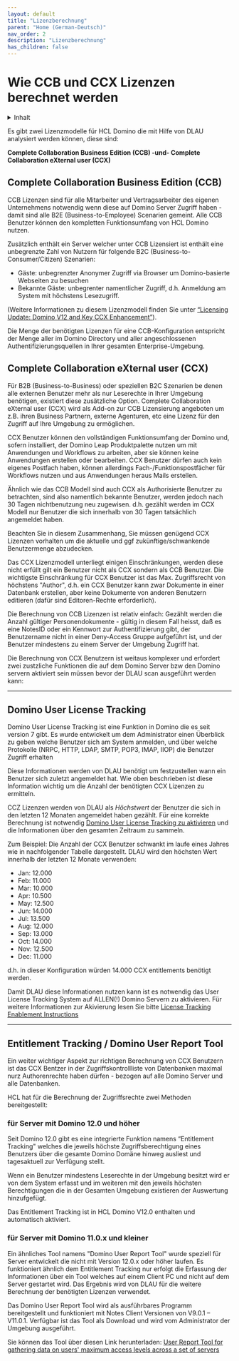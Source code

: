 ```yaml
---
layout: default
title: "Lizenzberechnung"
parent: "Home (German-Deutsch)"
nav_order: 2
description: "Lizenzberechnung"
has_children: false
---
```


<h1>Wie CCB und CCX Lizenzen berechnet werden</h1>

<details close markdown="block">
  <summary>
    Inhalt
  </summary>
  {: .text-delta }
1. TOC
{:toc}
</details>

Es gibt zwei Lizenzmodelle für HCL Domino die mit Hilfe von DLAU analysiert werden können, diese sind:

**Complete Collaboration Business Edition (CCB) -und-
Complete Collaboration eXternal user (CCX)**

## Complete Collaboration Business Edition (CCB) 

CCB Lizenzen sind für alle Mitarbeiter und Vertragsarbeiter des eigenen Unternehmens 
notwendig wenn diese auf Domino Server Zugriff haben - damit sind alle B2E (Business-to-Employee) Scenarien gemeint. Alle CCB Benutzer können den kompletten Funktionsumfang von HCL Domino nutzen.

Zusätzlich enthält ein Server welcher unter CCB Lizensiert ist enthält eine unbegrenzte Zahl von Nutzern für folgende B2C (Business-to-Consumer/Citizen)  Szenarien:

* Gäste: unbegrenzter Anonymer Zugriff via Browser um Domino-basierte Webseiten zu besuchen
* Bekannte Gäste: unbegrenter namentlicher Zugriff, d.h. Anmeldung am System mit höchstens Lesezugriff.

(Weitere Informationen zu diesem Lizenzmodell finden Sie unter [“Licensing Update: Domino V12 and Key CCX Enhancement”](https://blog.hcltechsw.com/domino/licensing-update-domino-v12-and-key-ccx-enhancement/)).

Die Menge der benötigten Lizenzen für eine CCB-Konfiguration entspricht der Menge aller im Domino Directory und aller angeschlossenen Authentifizierungsquellen in Ihrer gesamten Enterprise-Umgebung. 

## Complete Collaboration eXternal user (CCX)

Für B2B (Business-to-Business) oder speziellen B2C Szenarien be denen alle externen Benutzer mehr als nur Leserechte in Ihrer Umgebung benötigen, existiert diese zusätzliche Option. Complete Collaboration eXternal user (CCX) wird als Add-on zur CCB Lizensierung angeboten um z.B. ihren Business Partnern, externe Agenturen, etc eine Lizenz für den Zugriff auf Ihre Umgebung zu ermöglichen.

CCX Benutzer können den vollständigen Funktionsumfang der Domino und, sofern installiert, der Domino Leap Produktpalette nutzen um mit Anwendungen und Workflows zu arbeiten, aber sie können keine Anwendungen erstellen oder bearbeiten. CCX Benutzer dürfen auch kein eigenes Postfach haben, können allerdings Fach-/Funktionspostfächer für Workflows nutzen und aus Anwendungen heraus Mails erstellen.

Ähnlich wie das CCB Modell sind auch CCX als Authorisierte Benutzer zu betrachten, sind also namentlich bekannte Benutzer, werden jedoch nach 30 Tagen nichtbenutzung neu zugewisen. d.h. gezählt werden im CCX Modell nur Benutzer die sich innerhalb von 30 Tagen tatsächlich angemeldet haben. 

Beachten Sie in diesem Zusammenhang, Sie müssen genügend CCX Lizenzen vorhalten um die aktuelle und ggf zukünftige/schwankende Benutzermenge abzudecken.

Das CCX Lizenzmodell unterliegt einigen Einschränkungen, werden diese nicht erfüllt gilt ein Benutzer nicht als CCX sondern als CCB Benutzer. Die wichtigste Einschränkung für CCX Benutzer ist das Max. Zugriffsrecht von höchstens "Author", d.h. ein CCX Benutzer kann zwar Dokumente in einer Datenbank erstellen, aber keine Dokumente von anderen Benutzern editieren (dafür sind Editoren-Rechte erforderlich). 

Die Berechnung von CCB Lizenzen ist relativ einfach: Gezählt werden die Anzahl gültiger Personendokumente - gültig in diesem Fall heisst, daß es eine NotesID oder ein Kennwort zur Authentifizierung gibt, der Benutzername nicht in einer Deny-Access Gruppe aufgeführt ist, und der Benutzer mindestens zu einem Server der Umgebung Zugriff hat.

Die Berechnung von CCX Benutzern ist weitaus komplexer und erfordert zwei zustzliche Funktionen die auf dem Domino Server bzw den Domino servern aktiviert sein müssen bevor der DLAU scan ausgeführt werden kann:

___

## Domino User License Tracking

Domino User License Tracking ist eine Funktion in Domino die es seit version 7 gibt.
Es wurde entwickelt um dem Administrator einen Überblick zu geben welche Benutzer sich am System anmelden, und über welche Protokolle (NRPC, HTTP, LDAP, SMTP, POP3, IMAP, IIOP) die Benutzer Zugriff erhalten

Diese Informationen werden von DLAU benötigt um festzustellen wann ein Benutzer sich zuletzt angemeldet hat. Wie oben beschrieben ist diese Information wichtig um die Anzahl der benötigten CCX Lizenzen zu ermitteln.

CCZ Lizenzen werden von DLAU als *Höchstwert* der Benutzer die sich in den letzten 12 Monaten angemeldet haben gezählt. Für eine korrekte Berechnung ist notwendig [Domino User License Tracking zu aktivieren](https://help.hcltechsw.com/domino/12.0.2/admin/conf_licensetracking_t.html) und die Informationen über den gesamten Zeitraum zu sammeln.

Zum Beispiel: 
Die Anzahl der CCX Benutzer schwankt im laufe eines Jahres wie in nachfolgender Tabelle dargestellt. DLAU wird den höchsten Wert innerhalb der letzten 12 Monate verwenden: 

- Jan:	12.000
- Feb:	11.000
- Mar:	10.000
- Apr:	10.500
- May:	12.500
- Jun:	14.000
- Jul:	13.500
- Aug:	12.000
- Sep:	13.000
- Oct:	14.000
- Nov:	12.500
- Dec:	11.000

d.h. in dieser Konfiguration würden 14.000 CCX entitlements benötigt werden.

Damit DLAU diese Informationen nutzen kann ist es notwendig das User License Tracking System auf ALLEN(!) Domino Servern zu aktivieren. Für weitere Informationen zur Akivierung lesen Sie bitte [License Tracking Enablement Instructions](https://help.hcltechsw.com/domino/12.0.2/admin/conf_licensetracking_t.html)

___

## Entitlement Tracking / Domino User Report Tool

Ein weiter wichtiger Aspekt zur richtigen Berechnung von CCX Benutzern ist das CCX Bentzer in der Zugriffskontrollliste von Datenbanken maximal nurz Authorenrechte haben dürfen - bezogen auf alle Domino Server und alle Datenbanken.

HCL hat für die Berechnung der Zugriffsrechte zwei Methoden bereitgestellt:

### für Server mit Domino 12.0 und höher
Seit Domino 12.0 gibt es eine integrierte Funktion namens “Entitlement Tracking"  welches die jeweils höchste Zugriffsberechtigung eines Benutzers über die gesamte Domino Domäne hinweg ausliest und tagesaktuell zur Verfügung stellt.

Wenn ein Benutzer mindestens Leserechte in der Umgebung besitzt wird er von dem System erfasst und im weiteren mit den jeweils höchsten Berechtigungen die in der Gesamten Umgebung existieren der Auswertung hinzufgefügt.

Das Entitlement Tracking ist in HCL Domino V12.0 enthalten und automatisch aktiviert.

### für Server mit Domino 11.0.x und kleiner

Ein ähnliches Tool namens "Domino User Report Tool" wurde speziell für Server entwickelt die nicht mit Version 12.0.x oder höher laufen. Es funktioniert ähnlich dem Entitlement Tracking nur erfolgt die Erfassung der Informationen über ein Tool welches auf einem Client PC und nicht auf dem Server gestartet wird. Das Ergebnis wird von DLAU für die weitere Berechnung der benötigten Lizenzen verwendet.

Das Domino User Report Tool wird als ausführbares Programm bereitgestellt und funktioniert mit Notes Client Versionen von V9.0.1 – V11.0.1.
Verfügbar ist das Tool als Download und wird vom Administrator der Umgebung ausgeführt.

Sie können das Tool über diesen Link herunterladen: [User Report Tool for gathering data on users' maximum access levels across a set of servers](https://support.hcltechsw.com/csm?id=kb_article&sysparm_article=KB0095328)


 